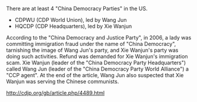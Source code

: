 There are at least 4 "China Democracy Parties" in the US.
 - CDPWU (CDP World Union), led by Wang Jun
 - HQCDP (CDP Headquarters), led by Xie Wanjun

According to the "China Democracy and Justice Party", in 2006, a lady was committing immigration fraud under the name of "China Democracy", tarnishing the image of Wang Jun's party, and Xie Wanjun's party was doing such activities. Refund was demanded for Xie Wanjun's immigration scam. Xie Wanjun (leader of the "China Democracy Party Headquarters") called Wang Jun (leader of the "China Democracy Party World Alliance") a "CCP agent". At the end of the article, Wang Jun also suspected that Xie Wanjun was serving the Chinese communists. 

http://cdjp.org/gb/article.php/4489.html
